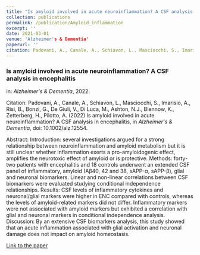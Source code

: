 ```yaml
---
title: "Is amyloid involved in acute neuroinflammation? A CSF analysis in encephalitis"
collection: publications
permalink: /publication/Amyloid_inflammation
excerpt: ''
date: 2021-03-01
venue: 'Alzheimer's & Dementia'
paperurl: ''
citation: Padovani, A., Canale, A., Schiavon, L., Masciocchi, S., Imarisio, A., Risi, B., Bonzi, G., De Giuli, V., Di Luca, M., Ashton, N.J., Blennow, K., Zetterberg, H., Pilotto, A. (2022) Is amyloid involved in acute neuroinflammation? A CSF analysis in encephalitis, in <i>Alzheimer's & Dementia</i>, , . doi: 10.1002/alz.12554.
---
```


### Is amyloid involved in acute neuroinflammation? A CSF analysis in encephalitis
in: _Alzheimer's & Dementia_, 2022.

Citation: Padovani, A., Canale, A., Schiavon, L., Masciocchi, S., Imarisio, A., Risi, B., Bonzi, G., De Giuli, V., Di Luca, M., 
Ashton, N.J., Blennow, K., Zetterberg, H., Pilotto, A. (2022) Is amyloid involved in acute neuroinflammation? A CSF analysis in encephalitis, in <i>Alzheimer's & Dementia</i>, doi: 10.1002/alz.12554.

Abstract:
Introduction: several investigations argued for a strong relationship between neuroinflammation and amyloid metabolism but it is still unclear whether inflammation exerts a pro-amyloidogenic effect, amplifies the neurotoxic effect of amyloid or is protective. 
Methods: forty-two patients with encephalitis and 18 controls underwent an extended CSF panel of inflammatory, amyloid (Aβ40, 42 and 38, sAPP-α, sAPP-β), glial and neuronal biomarkers. Linear and non-linear correlations between CSF biomarkers were evaluated studying conditional independence relationships.
Results: CSF levels of inflammatory cytokines and neuronal/glial markers were higher in ENC compared with controls, whereas the levels of amyloid-related markers did not differ. Inflammatory markers were not associated with amyloid markers but exhibited a correlation with glial and neuronal markers in conditional independence analysis. 
Discussion: By an extensive CSF biomarkers analysis, this study showed that an acute inflammation  associated with glial activation and neuronal damage does not impact on amyloid homeostasis. 

[Link to the paper](https://alz-journals.onlinelibrary.wiley.com/doi/full/10.1002/alz.12554)
